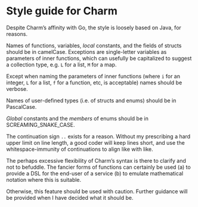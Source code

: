 # Style guide for Charm

Despite Charm’s affinity with Go, the style is loosely based on Java, for reasons.

Names of functions, variables, *local* constants, and the fields of structs should be in camelCase. Exceptions are single-letter variables as parameters of inner functions, which can usefully be capitalized to suggest a collection type, e.g. `L` for a list, `M` for a map.

Except when naming the parameters of inner functions (where `i` for an integer, `L` for a list, `f`	 for a function, etc, is acceptable) names should be verbose.

Names of user-defined types (i.e. of structs and enums) should be in PascalCase.

*Global* constants and the *members* of enums should be in SCREAMING_SNAKE_CASE.

The continuation sign `..` exists for a reason. Without my prescribing a hard upper limit on line length, a good coder will keep lines short, and use the whitespace-immunity of continuations to align like with like.

The perhaps excessive flexibility of Charm’s syntax is there to clarify and not to befuddle. The fancier forms of functions can certainly be used (a) to provide a DSL for the end-user of a service (b) to emulate mathematical notation where this is suitable.

Otherwise, this feature should be used with caution. Further guidance will be provided when I have decided what it should be.
